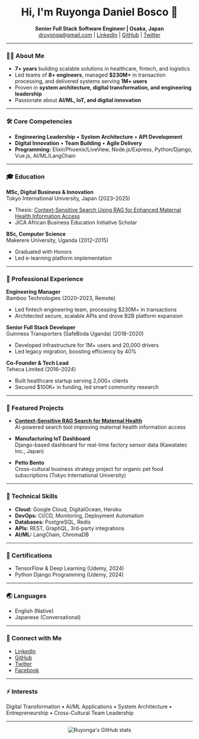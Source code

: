 <h1 align="center">Hi, I'm Ruyonga Daniel Bosco 👋</h1>
<p align="center">
  <b>Senior Full Stack Software Engineer | Osaka, Japan</b><br>
  <a href="mailto:druyonga@gmail.com">druyonga@gmail.com</a> | 
  <a href="https://linkedin.com/in/ruyonga">LinkedIn</a> | 
  <a href="https://github.com/ruyonga">GitHub</a> | 
  <a href="https://twitter.com/ruyonga">Twitter</a>
</p>

---

### 👨‍💻 About Me

- **7+ years** building scalable solutions in healthcare, fintech, and logistics
- Led teams of **8+ engineers**, managed **$230M+** in transaction processing, and delivered systems serving **1M+ users**
- Proven in **system architecture, digital transformation, and engineering leadership**
- Passionate about **AI/ML, IoT, and digital innovation**

---

### 🛠️ Core Competencies

- **Engineering Leadership** • **System Architecture** • **API Development**
- **Digital Innovation** • **Team Building** • **Agile Delivery**
- **Programming:** Elixir/Phoenix/LiveView, Node.js/Express, Python/Django, Vue.js, AI/ML/LangChain

---

### 🎓 Education

**MSc, Digital Business & Innovation**  
Tokyo International University, Japan (2023–2025)  
- Thesis: [Context-Sensitive Search Using RAG for Enhanced Maternal Health Information Access](https://nurva.teheca.com)  
- JICA African Business Education Initiative Scholar

**BSc, Computer Science**  
Makerere University, Uganda (2012–2015)  
- Graduated with Honors  
- Led e-learning platform implementation

---

### 💼 Professional Experience

**Engineering Manager**  
Bamboo Technologies (2020–2023, Remote)  
- Led fintech engineering team, processing $230M+ in transactions  
- Architected secure, scalable APIs and drove B2B platform expansion

**Senior Full Stack Developer**  
Guinness Transporters (SafeBoda Uganda) (2018–2020)  
- Developed infrastructure for 1M+ users and 20,000 drivers  
- Led legacy migration, boosting efficiency by 40%

**Co-Founder & Tech Lead**  
Teheca Limited (2016–2024)  
- Built healthcare startup serving 2,000+ clients  
- Secured $100K+ in funding, led smart community research

---

### 🚀 Featured Projects

- **[Context-Sensitive RAG Search for Maternal Health](https://nurva.teheca.com)**  
  AI-powered search tool improving maternal health information access

- **Manufacturing IoT Dashboard**  
  Django-based dashboard for real-time factory sensor data (Kawatatec Inc., Japan)

- **Petto Bento**  
  Cross-cultural business strategy project for organic pet food subscriptions (Tokyo International University)

---

### 🧰 Technical Skills

- **Cloud:** Google Cloud, DigitalOcean, Heroku
- **DevOps:** CI/CD, Monitoring, Deployment Automation
- **Databases:** PostgreSQL, Redis
- **APIs:** REST, GraphQL, 3rd-party integrations
- **AI/ML:** LangChain, ChromaDB

---

### 🌱 Certifications

- TensorFlow & Deep Learning (Udemy, 2024)
- Python Django Programming (Udemy, 2024)

---

### 🌏 Languages

- English (Native)
- Japanese (Conversational)

---

### 🤝 Connect with Me

- [LinkedIn](https://linkedin.com/in/ruyonga)
- [GitHub](https://github.com/ruyonga)
- [Twitter](https://twitter.com/ruyonga)
- [Facebook](https://facebook.com/ruyonga.dan)

---

### ⚡ Interests

Digital Transformation • AI/ML Applications • System Architecture • Entrepreneurship • Cross-Cultural Team Leadership

---

<p align="center">
  <img src="https://github-readme-stats.vercel.app/api?username=ruyonga&show_icons=true&theme=radical" alt="Ruyonga's GitHub stats" />
</p>
